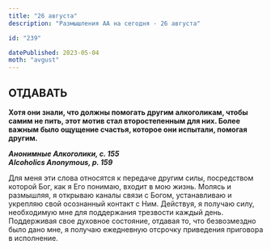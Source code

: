 ```yaml
---
title: "26 августа"
description: "Размышления АА на сегодня - 26 августа"

id: "239"

datePublished: 2023-05-04
moth: "avgust"
---
```


## ОТДАВАТЬ

**Хотя они знали, что должны помогать другим алкоголикам, чтобы самим не пить,
этот мотив стал второстепенным для них. Более важным было ощущение счастья,
которое они испытали, помогая другим.**

**_Анонимные Алкоголики, с. 155  
Alcoholics Anonymous, p. 159_**

Для меня эти слова относятся к передаче другим силы, посредством которой Бог,
как я Его понимаю, входит в мою жизнь. Молясь и размышляя, я открываю каналы
связи с Богом, устанавливаю и укрепляю свой осознанный контакт с Ним.
Действуя, я получаю силу, необходимую мне для поддержания трезвости каждый
день. Поддерживая свое духовное состояние, отдавая то, что безвозмездно было
дано мне, я получаю ежедневную отсрочку приведения приговора в исполнение.
